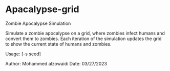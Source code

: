 # Apacalypse-grid
Zombie Apocalypse Simulation

Simulate a zombie apocalypse on a grid, where zombies infect humans and convert them to zombies. Each iteration of the simulation updates the grid to show the current state of humans and zombies.

Usage: <exe> [-s seed]

Author: Mohammed alzowaidi
Date: 03/27/2023
